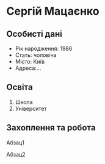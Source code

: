 <html lang="uk">
<head>
</head>
<body>
    <h1>Сергій Мацаєнко</h1>
    <h2>Особисті дані</h2>
    <ul>
        <li>Рік народження: 1986</li>
        <li>Стать: чоловіча</li>
        <li>Місто: Київ</li>
        <li>Адреса:...</li>
     </ul>
     <h2>Освіта</h2>
     <ol>
         <li>Школа</li>
         <li>Університет</li>
     </ol>
     <h2>Захоплення та робота</h2>
     <p>
       Абзац1
     <p>
       Абзац2

